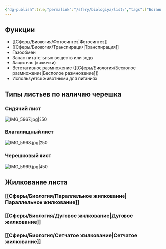 ```yaml
---
{"dg-publish":true,"permalink":"/sfery/biologiya/list/","tags":["Ботаника"]}
---
```


## Функции
- [[Сферы/Биология/Фотосинтез\|Фотосинтез]]
- [[Сферы/Биология/Транспирация\|Транспирация]]
- Газообмен
- Запас питательных веществ или воды
- Защитная (колючки)
- Вегетативное размножение ([[Сферы/Биология/Бесполое размножение\|Бесполое размножение]])
- Используется животными для питанияx
## Типы листьев по наличию черешка
### Сидячий лист
![IMG_5967.jpg|250](/img/user/%D0%90%D1%80%D1%85%D0%B8%D0%B2/%D0%9A%D1%8D%D1%88/IMG_5967.jpg)
### Влагалищный лист
![IMG_5968.jpg|250](/img/user/%D0%90%D1%80%D1%85%D0%B8%D0%B2/%D0%9A%D1%8D%D1%88/IMG_5968.jpg)
### Черешковый лист 
![IMG_5969.jpg|450](/img/user/%D0%90%D1%80%D1%85%D0%B8%D0%B2/%D0%9A%D1%8D%D1%88/IMG_5969.jpg)
## Жилкование листа 
### [[Сферы/Биология/Параллельное жилкование\|Параллельное жилкование]]
### [[Сферы/Биология/Дуговое жилкование\|Дуговое жилкование]]
### [[Сферы/Биология/Сетчатое жилкование\|Сетчатое жилкование]]